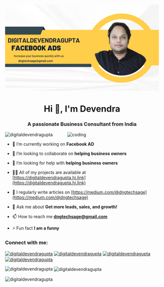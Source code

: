 ![logo](https://github.com/digitaldevendragupta/digitaldevendragupta/blob/main/454633069_122096274434471154_4206860410741685993_n.png)
<h1 align="center">Hi 👋, I'm Devendra</h1>
<h3 align="center">A passionate Business Consultant from India</h3>

<img align="right" alt="coding" width="300" src="https://encrypted-tbn0.gstatic.com/images?q=tbn:ANd9GcTRt_AtbY8xFVNAVsAealDog_ZmNBq8mO8F7w&s">

<p align="left"> <img src="https://komarev.com/ghpvc/?username=digitaldevendragupta&label=Profile%20views&color=0e75b6&style=flat" alt="digitaldevendragupta" /> </p>

- 🔭 I’m currently working on **Facebook AD**

- 👯 I’m looking to collaborate on **helping business owners**

- 🤝 I’m looking for help with **helping business owners**

- 👨‍💻 All of my projects are available at [https://digitaldevendragupta.hi.link](https://digitaldevendragupta.hi.link)

- 📝 I regularly write articles on [https://medium.com/@dngtechsage](https://medium.com/@dngtechsage)

- 💬 Ask me about **Get more leads, sales, and growth!**

- 📫 How to reach me **dngtechsage@gmail.com**

- ⚡ Fun fact **I am a funny**

<h3 align="left">Connect with me:</h3>
<p align="left">
<a href="https://fb.com/digitaldevendragupta" target="blank"><img align="center" src="https://raw.githubusercontent.com/rahuldkjain/github-profile-readme-generator/master/src/images/icons/Social/facebook.svg" alt="digitaldevendragupta" height="30" width="40" /></a>
<a href="https://instagram.com/digitaldevendragupta" target="blank"><img align="center" src="https://raw.githubusercontent.com/rahuldkjain/github-profile-readme-generator/master/src/images/icons/Social/instagram.svg" alt="digitaldevendragupta" height="30" width="40" /></a>
<a href="https://medium.com/digitaldevendragupta" target="blank"><img align="center" src="https://raw.githubusercontent.com/rahuldkjain/github-profile-readme-generator/master/src/images/icons/Social/medium.svg" alt="digitaldevendragupta" height="30" width="40" /></a>
<a href="https://www.youtube.com/c/digitaldevendragupta" target="blank"><img align="center" src="https://raw.githubusercontent.com/rahuldkjain/github-profile-readme-generator/master/src/images/icons/Social/youtube.svg" alt="digitaldevendragupta" height="30" width="40" /></a>
</p>

<p><img align="left" src="https://github-readme-stats.vercel.app/api/top-langs?username=digitaldevendragupta&show_icons=true&locale=en&layout=compact" alt="digitaldevendragupta" /></p>

<p>&nbsp;<img align="center" src="https://github-readme-stats.vercel.app/api?username=digitaldevendragupta&show_icons=true&locale=en" alt="digitaldevendragupta" /></p>

<p><img align="center" src="https://github-readme-streak-stats.herokuapp.com/?user=digitaldevendragupta&" alt="digitaldevendragupta" /></p>
